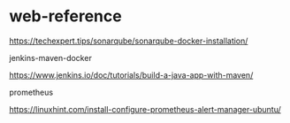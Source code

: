 # web-reference

https://techexpert.tips/sonarqube/sonarqube-docker-installation/

jenkins-maven-docker

https://www.jenkins.io/doc/tutorials/build-a-java-app-with-maven/

prometheus

https://linuxhint.com/install-configure-prometheus-alert-manager-ubuntu/
